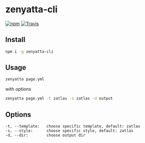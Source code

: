 # zenyatta-cli

[![npm](https://img.shields.io/npm/v/zenyatta-cli.svg)](https://www.npmjs.com/package/zenyatta-cli)
[![Travis](https://img.shields.io/travis/zazzzz/zenyatta-cli.svg)](https://travis-ci.org/zazzzz/zenyatta-cli)

## Install

```bash
npm i -g zenyatta-cli
```

## Usage

```bash
zenyatta page.yml
```

with options

```bash
zenyatta page.yml -t zatlas -s zatlas -d output
```

## Options

```
-t, --template:   choose specific template, default: zatlas
-s, --style:      choose specific style, default: zatlas
-d, --dir:        choose output dir
```
